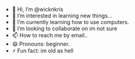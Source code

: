 - 👋 Hi, I’m @wicknkris
- 👀 I’m interested in learning new things...
- 🌱 I’m currently learning how to use computers.
- 💞️ I’m looking to collaborate on im not sure
- 📫 How to reach me by email..
- 😄 Pronouns: beginner.
- ⚡ Fun fact: im old as hell

<!---
wicknkris/wicknkris is a ✨ special ✨ repository because its `README.md` (this file) appears on your GitHub profile.
You can click the Preview link to take a look at your changes.
--->
